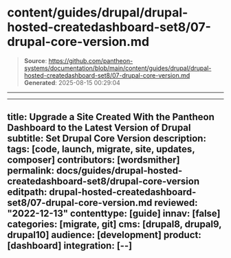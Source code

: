 # content/guides/drupal/drupal-hosted-createdashboard-set8/07-drupal-core-version.md

> **Source**: https://github.com/pantheon-systems/documentation/blob/main/content/guides/drupal/drupal-hosted-createdashboard-set8/07-drupal-core-version.md
> **Generated**: 2025-08-15 00:29:04

---

---
title: Upgrade a Site Created With the Pantheon Dashboard to the Latest Version of Drupal
subtitle: Set Drupal Core Version
description: 
tags: [code, launch, migrate, site, updates, composer]
contributors: [wordsmither]
permalink: docs/guides/drupal-hosted-createdashboard-set8/drupal-core-version
editpath: drupal-hosted-createdashboard-set8/07-drupal-core-version.md
reviewed: "2022-12-13"
contenttype: [guide]
innav: [false]
categories: [migrate, git]
cms: [drupal8, drupal9, drupal10]
audience: [development]
product: [dashboard]
integration: [--]
---

<Partial file="drupal/core-version.md" />
